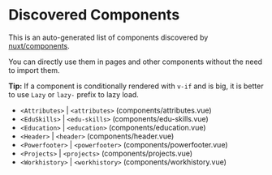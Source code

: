# Discovered Components

This is an auto-generated list of components discovered by [nuxt/components](https://github.com/nuxt/components).

You can directly use them in pages and other components without the need to import them.

**Tip:** If a component is conditionally rendered with `v-if` and is big, it is better to use `Lazy` or `lazy-` prefix to lazy load.

- `<Attributes>` | `<attributes>` (components/attributes.vue)
- `<EduSkills>` | `<edu-skills>` (components/edu-skills.vue)
- `<Education>` | `<education>` (components/education.vue)
- `<Header>` | `<header>` (components/header.vue)
- `<Powerfooter>` | `<powerfooter>` (components/powerfooter.vue)
- `<Projects>` | `<projects>` (components/projects.vue)
- `<Workhistory>` | `<workhistory>` (components/workhistory.vue)

